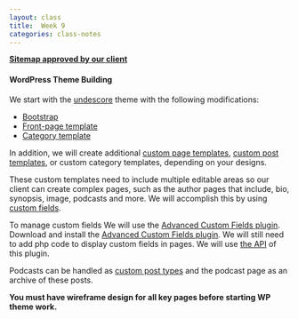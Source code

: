 ```yaml
---
layout: class
title:  Week 9
categories: class-notes
---
```


[**Sitemap approved by our client**](https://go.gliffy.com/go/publish/12327484)

#### WordPress Theme Building ####
We start with the [undescore](https://underscores.me/) theme with the following modifications:
- [Bootstrap](http://revitalk.com/mmp460/wordpress/underscore/2017/10/04/bootstrap.html)
- [Front-page template](http://revitalk.com/mmp460/wordpress/underscore/2017/10/02/homepage.html)
- [Category template](http://revitalk.com/mmp460/wordpress/underscore/2017/08/13/category-underscore.html)

In addition, we will create additional [custom page templates](http://revitalk.com/mmp460/wordpress/2017/08/13/custom-templates.html), [custom post templates](http://revitalk.com/mmp460/wordpress/2017/11/01/custom-post-templates.html), or custom category templates, depending on your designs.

These custom templates need to include multiple editable areas so our client can create complex pages, such as the author pages that include, bio, synopsis, image, podcasts and more. We will accomplish this by using [custom fields](https://codex.wordpress.org/Custom_Fields). 

To manage custom fields We will use the [Advanced Custom Fields plugin](https://www.advancedcustomfields.com/). Download and install the  [Advanced Custom Fields plugin](https://www.advancedcustomfields.com/). We will still need to add php code to display custom fields in pages. We will use [the API](https://www.advancedcustomfields.com/resources/#functions) of this plugin.

Podcasts can be handled as [custom post types](http://revitalk.com/mmp460/wordpress/2017/11/05/custom-post-type.html) and the podcast page as an archive of these posts.

**You must have wireframe design for all key pages before starting WP theme work.**


